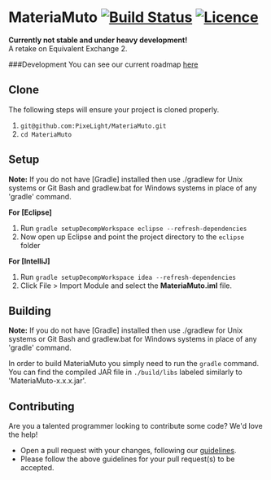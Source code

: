 MateriaMuto [![Build Status](https://travis-ci.org/AgileMods/MateriaMuto.svg?branch=master)](https://travis-ci.org/AgileMods/MateriaMuto) [![Licence](https://img.shields.io/badge/license-MIT-blue.svg?style=flat)](LICENSE)
===============

**Currently not stable and under heavy development!**  
A retake on Equivalent Exchange 2.

###Development
You can see our current roadmap [here](https://trello.com/b/hlodF9HE/materiamuto)

## Clone
The following steps will ensure your project is cloned properly.  
1. `git@github.com:PixeLight/MateriaMuto.git`  
2. `cd MateriaMuto`

## Setup
__Note:__ If you do not have [Gradle] installed then use ./gradlew for Unix systems or Git Bash and gradlew.bat for Windows systems in place of any 'gradle' command.

__For [Eclipse]__  
  1. Run `gradle setupDecompWorkspace eclipse --refresh-dependencies`  
  2. Now open up Eclipse and point the project directory to the `eclipse` folder

__For [IntelliJ]__  
  1. Run `gradle setupDecompWorkspace idea --refresh-dependencies`  
  3. Click File > Import Module and select the **MateriaMuto.iml** file.

## Building
__Note:__ If you do not have [Gradle] installed then use ./gradlew for Unix systems or Git Bash and gradlew.bat for Windows systems in place of any 'gradle' command.

In order to build MateriaMuto you simply need to run the `gradle` command. You can find the compiled JAR file in `./build/libs` labeled similarly to 'MateriaMuto-x.x.x.jar'.

## Contributing
Are you a talented programmer looking to contribute some code? We'd love the help!
* Open a pull request with your changes, following our [guidelines](CONTRIBUTING.md).
* Please follow the above guidelines for your pull request(s) to be accepted.

